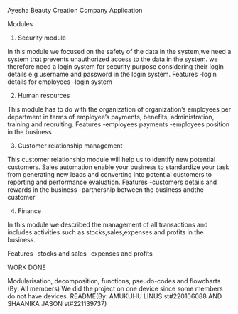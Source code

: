 Ayesha Beauty Creation Company Application

Modules

1. Security module

In this module we focused on the safety of the data in the system,we need a system that prevents unauthorized access to the data in the system. we therefore need a login system for security purpose considering their login details e.g username and password in the login system.
Features
-login details for employees
-login system

2. Human resources

This module has to do with the organization of organization’s employees per department in terms of employee’s payments, benefits, administration, training and recruiting.
Features
-employees payments
-employees position in the business

3. Customer relationship management

This customer relationship module will help us to identify new potential customers. Sales automation enable your business to standardize your task from generating new leads and converting into potential customers to reporting and performance evaluation.
Features
-customers details and rewards in the business
-partnership between the business andthe customer

4. Finance
 
In this module we described the management of all transactions and includes activities such as stocks,sales,expenses and profits in the business. 


Features
-stocks and sales
-expenses and profits

WORK DONE

Modularisation, decomposition, functions, pseudo-codes and flowcharts (By: All members)
We did the project on one device since some members do not have devices.
README(By: AMUKUHU LINUS st#220106088 AND SHAANIKA JASON st#221139737)
